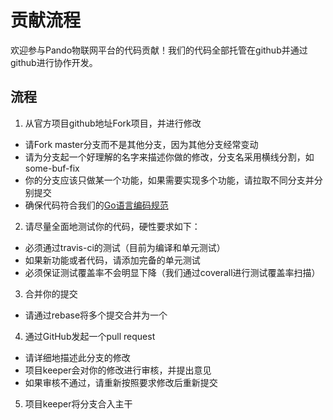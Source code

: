# 贡献流程

欢迎参与Pando物联网平台的代码贡献！我们的代码全部托管在github并通过github进行协作开发。

## 流程
1. 从官方项目github地址Fork项目，并进行修改
  * 请Fork master分支而不是其他分支，因为其他分支经常变动
  * 请为分支起一个好理解的名字来描述你做的修改，分支名采用横线分割，如some-buf-fix
  * 你的分支应该只做某一个功能，如果需要实现多个功能，请拉取不同分支并分别提交
  * 确保代码符合我们的[Go语言编码规范](coding-standard.md)
2. 请尽量全面地测试你的代码，硬性要求如下：
  * 必须通过travis-ci的测试（目前为编译和单元测试）
  * 如果新功能或者代码，请添加完备的单元测试
  * 必须保证测试覆盖率不会明显下降（我们通过coverall进行测试覆盖率扫描）
3. 合并你的提交
  * 请通过rebase将多个提交合并为一个
4. 通过GitHub发起一个pull request
  * 请详细地描述此分支的修改
  * 项目keeper会对你的修改进行审核，并提出意见
  * 如果审核不通过，请重新按照要求修改后重新提交
5. 项目keeper将分支合入主干